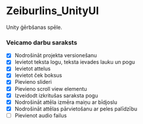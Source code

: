 # Zeiburlins_UnityUI
Unity ģērbšanas spēle.
### Veicamo darbu saraksts
- [x] Nodrošināt projekta versionešanu
- [x] Ievietot teksta logu, teksta ievades lauku un pogu
- [x] Ievietot attelus
- [x] Ievietot ček boksus
- [x] Pievieno slideri
- [x] Pievieno scroll view elementu
- [x]  Izveidodt izkritušas saraksta pogu
- [x]  Nodrošināt attēla izmēra maiņu ar bīdjoslu 
- [x]  Nodrošināt attēlas pārvietošanu ar peles palīdzību
- [ ]  Pievienot audio failus
